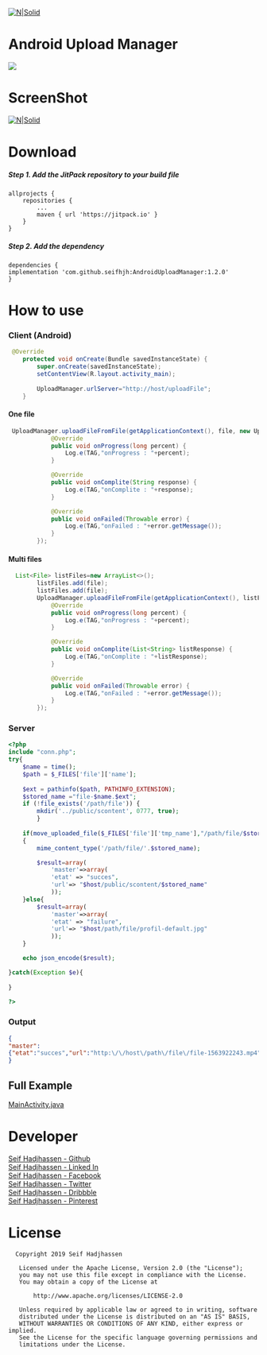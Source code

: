 [![N|Solid](https://seifhadjhassen.net/img/banneraum.png)](https://seifhadjhassen.net/img/banneraum.png)

# Android Upload Manager
[![](https://jitpack.io/v/seifhjh/AndroidUploadManager.svg)](https://jitpack.io/#seifhjh/AndroidUploadManager)
# ScreenShot
[![N|Solid](https://seifhadjhassen.net/img/upmanager.gif)](https://seifhadjhassen.net/img/upmanager.gif)
# Download
##### Step 1. Add the JitPack repository to your build file 
```
allprojects {
	repositories {
		...
		maven { url 'https://jitpack.io' }
	}
}
```
##### Step 2. Add the dependency
```
dependencies {
implementation 'com.github.seifhjh:AndroidUploadManager:1.2.0'
}
```
# How to use
### Client (Android)
``` java
 @Override
    protected void onCreate(Bundle savedInstanceState) {
        super.onCreate(savedInstanceState);
        setContentView(R.layout.activity_main);
        
        UploadManager.urlServer="http://host/uploadFile";
    }
```

#### One file
``` java
 UploadManager.uploadFileFromFile(getApplicationContext(), file, new UploadManager.OnProgressListener() {
            @Override
            public void onProgress(long percent) {
                Log.e(TAG,"onProgress : "+percent);
            }

            @Override
            public void onComplite(String response) {
                Log.e(TAG,"onComplite : "+response);
            }

            @Override
            public void onFailed(Throwable error) {
                Log.e(TAG,"onFailed : "+error.getMessage());
            }
        });
```
#### Multi files
``` java
  List<File> listFiles=new ArrayList<>();
        listFiles.add(file);
        listFiles.add(file);
        UploadManager.uploadFileFromFile(getApplicationContext(), listFiles, new UploadManager.OnProgressMultiListener() {
            @Override
            public void onProgress(long percent) {
                Log.e(TAG,"onProgress : "+percent);
            }

            @Override
            public void onComplite(List<String> listResponse) {
                Log.e(TAG,"onComplite : "+listResponse);
            }

            @Override
            public void onFailed(Throwable error) {
                Log.e(TAG,"onFailed : "+error.getMessage());
            }
        });
```
### Server
``` php
<?php
include "conn.php";
try{
    $name = time();
    $path = $_FILES['file']['name'];
    
    $ext = pathinfo($path, PATHINFO_EXTENSION);
    $stored_name ="file-$name.$ext";
    if (!file_exists('/path/file')) {
        mkdir('../public/scontent', 0777, true);
        }
        
    if(move_uploaded_file($_FILES['file']['tmp_name'],"/path/file/$stored_name"))
    {
        mime_content_type('/path/file/'.$stored_name);

        $result=array(
            'master'=>array(
            'etat' => "succes",
            'url'=> "$host/public/scontent/$stored_name"
            ));
    }else{
        $result=array(
            'master'=>array(
            'etat' => "failure",          
            'url'=> "$host/path/file/profil-default.jpg"
            ));
    }

    echo json_encode($result);

}catch(Exception $e){
  
}		

?>
```
### Output
``` json
{
"master":
{"etat":"succes","url":"http:\/\/host\/path\/file\/file-1563922243.mp4"}
}
```
## Full Example
[MainActivity.java](https://github.com/seifhjh/AndroidUploadManager/blob/master/app/src/main/java/net/seifhadjhassen/androiduploadmanager/MainActivity.java)


# Developer
[Seif Hadjhassen - Github](https://github.com/seifhjh)\
[Seif Hadjhassen - Linked In](https://www.linkedin.com/in/seifhadjhassen)\
[Seif Hadjhassen - Facebook](https://www.facebook.com/seif.hajhassen)\
[Seif Hadjhassen - Twitter](https://twitter.com/seifhadjhassen)\
[Seif Hadjhassen - Dribbble](https://dribbble.com/seifhadjhassen)\
[Seif Hadjhassen - Pinterest](https://www.pinterest.com/seifhadjhassen)
# License
```
  Copyright 2019 Seif Hadjhassen

   Licensed under the Apache License, Version 2.0 (the "License");
   you may not use this file except in compliance with the License.
   You may obtain a copy of the License at

       http://www.apache.org/licenses/LICENSE-2.0

   Unless required by applicable law or agreed to in writing, software
   distributed under the License is distributed on an "AS IS" BASIS,
   WITHOUT WARRANTIES OR CONDITIONS OF ANY KIND, either express or implied.
   See the License for the specific language governing permissions and
   limitations under the License.
